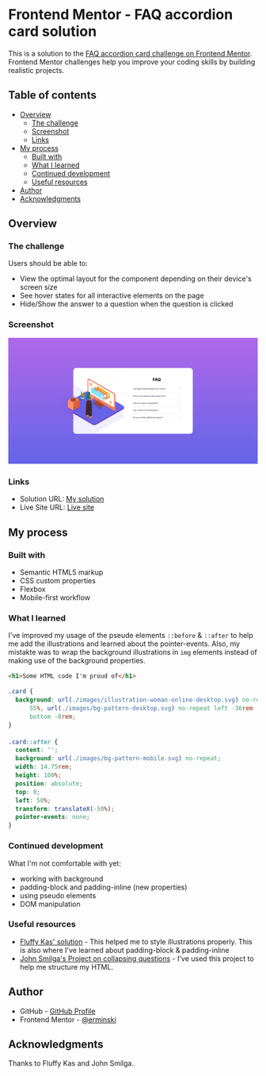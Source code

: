 # Frontend Mentor - FAQ accordion card solution

This is a solution to the [FAQ accordion card challenge on Frontend Mentor](https://www.frontendmentor.io/challenges/faq-accordion-card-XlyjD0Oam). Frontend Mentor challenges help you improve your coding skills by building realistic projects.

## Table of contents

- [Overview](#overview)
  - [The challenge](#the-challenge)
  - [Screenshot](#screenshot)
  - [Links](#links)
- [My process](#my-process)
  - [Built with](#built-with)
  - [What I learned](#what-i-learned)
  - [Continued development](#continued-development)
  - [Useful resources](#useful-resources)
- [Author](#author)
- [Acknowledgments](#acknowledgments)

## Overview

### The challenge

Users should be able to:

- View the optimal layout for the component depending on their device's screen size
- See hover states for all interactive elements on the page
- Hide/Show the answer to a question when the question is clicked

### Screenshot

![](./screenshot.png)

### Links

- Solution URL: [My solution](https://www.frontendmentor.io/solutions/faqaccordioncard-kOqrr-_ebJ)
- Live Site URL: [Live site](https://your-live-site-url.com)

## My process

### Built with

- Semantic HTML5 markup
- CSS custom properties
- Flexbox
- Mobile-first workflow

### What I learned

I've improved my usage of the pseude elements `::before` & `::after` to help me add the illustrations and learned about the pointer-events. Also, my mistakte was to wrap the background illustrations in `img` elements instead of making use of the background properties.

```html
<h1>Some HTML code I'm proud of</h1>
```

```css
.card {
  background: url(./images/illustration-woman-online-desktop.svg) no-repeat -18%
      55%, url(./images/bg-pattern-desktop.svg) no-repeat left -36rem
      bottom -8rem;
}

.card::after {
  content: '';
  background: url(./images/bg-pattern-mobile.svg) no-repeat;
  width: 14.75rem;
  height: 100%;
  position: absolute;
  top: 0;
  left: 50%;
  transform: translateX(-50%);
  pointer-events: none;
}
```

### Continued development

What I'm not comfortable with yet:

- working with background
- padding-block and padding-inline (new properties)
- using pseudo elements
- DOM manipulation

### Useful resources

- [Fluffy Kas' solution](https://github.com/FluffyKas/faq-accordion-card/tree/main) - This helped me to style illustrations properly. This is also where I've learned about padding-block & padding-inline
- [John Smilga's Project on collapsing questions](https://vanilla-js-basic-project-7-questions.netlify.app/) - I've used this project to help me structure my HTML.

## Author

- GitHub - [GitHub Profile](https://github.com/erminski)
- Frontend Mentor - [@erminski](https://www.frontendmentor.io/profile/erminski)

## Acknowledgments

Thanks to Fluffy Kas and John Smilga.

